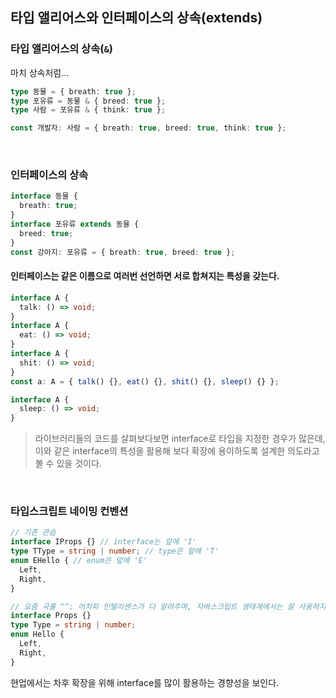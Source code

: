 ## 타입 앨리어스와 인터페이스의 상속(extends)

### 타입 앨리어스의 상속(`&`)

마치 상속처럼...

```ts
type 동물 = { breath: true };
type 포유류 = 동물 & { breed: true };
type 사람 = 포유류 & { think: true };

const 개발자: 사람 = { breath: true, breed: true, think: true };
```

<br />

### 인터페이스의 상속

```ts
interface 동물 {
  breath: true;
}
interface 포유류 extends 동물 {
  breed: true;
}
const 강아지: 포유류 = { breath: true, breed: true };
```

#### 인터페이스는 같은 이름으로 여러번 선언하면 서로 합쳐지는 특성을 갖는다.

```ts
interface A {
  talk: () => void;
}
interface A {
  eat: () => void;
}
interface A {
  shit: () => void;
}
const a: A = { talk() {}, eat() {}, shit() {}, sleep() {} };

interface A {
  sleep: () => void;
}
```

> 라이브러리들의 코드를 살펴보다보면 interface로 타입을 지정한 경우가 많은데,<br />
> 이와 같은 interface의 특성을 활용해 보다 확장에 용이하도록 설계한 의도라고 볼 수 있을 것이다.

<br />

### 타입스크립트 네이밍 컨벤션

```ts
// 기존 관습
interface IProps {} // interface는 앞에 'I'
type TType = string | number; // type은 앞에 'T'
enum EHello { // enum은 앞에 'E'
  Left,
  Right,
}

// 요즘 국룰 ^^; 어차피 인텔리센스가 다 알려주며, 자바스크립트 생태계에서는 잘 사용하지 않는 경향성을 보인다.
interface Props {}
type Type = string | number;
enum Hello {
  Left,
  Right,
}
```

현업에서는 차후 확장을 위해 interface를 많이 활용하는 경향성을 보인다.
